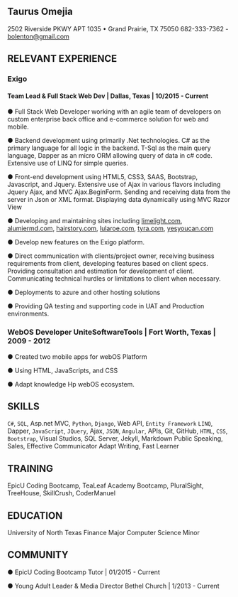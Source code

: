 ## Taurus Omejia
2502 Riverside PKWY APT 1035 • Grand Prairie, TX 75050
682-333-7362 - bolenton@gmail.com

## RELEVANT EXPERIENCE
### Exigo
#### Team Lead & Full Stack Web Dev | Dallas, Texas | 10/2015 - Current

● Full Stack Web Developer working with an agile
team of developers on custom enterprise back office
and e-commerce solution for web and mobile.

● Backend development using primarily .Net technologies.
C# as the primary language for all logic in
the backend. T-Sql as the main query language,
Dapper as an micro ORM allowing query of data in
c# code. Extensive use of LINQ for simple queries.

● Front-end development using HTML5, CSS3,
SAAS, Bootstrap, Javascript, and Jquery. Extensive
use of Ajax in various flavors including Jquery Ajax,
and MVC Ajax.BeginForm. Sending and receiving
data from the server in Json or XML format. Displaying
data dynamically using MVC Razor View

● Developing and maintaining sites including
[limelight.com](https://www.limelight.com), [alumiermd.com](https://www.alumiermd.com), [hairstory.com](https://www.hairstory.com), [lularoe.com](https://www.lularoe.com), [tyra.com](https://www.tyra.com), [yesyoucan.com](https://www.yesyoucan.com)

● Develop new features on the Exigo platform.

● Direct communication with clients/project owner,
receiving business requirements from client, developing
features based on client specs. Providing
consultation and estimation for development of
client. Communicating technical hurdles or limitations
to client when necessary.

● Deployments to azure and other hosting solutions

● Providing QA testing and supporting code in UAT
and Production environments.


### WebOS Developer UniteSoftwareTools | Fort Worth, Texas | 2009 - 2012
● Created two mobile apps for webOS Platform

● Using HTML, JavaScripts, and CSS

● Adapt knowledge Hp webOS ecosystem.

## SKILLS
`C#`, `SQL`, Asp.net MVC, `Python`, `Django`,
Web API, `Entity Framework`
`LINQ`, Dapper, `JavaScript`,
`JQuery`, Ajax, `JSON`, `Angular`,
APIs, Git, GitHub, `HTML`, `CSS`,
`Bootstrap`, Visual Studios, SQL
Server, Jekyll, Markdown
Public Speaking, Sales,
Effective Communicator
Adapt Writing, Fast Learner

## TRAINING
EpicU Coding Bootcamp,
TeaLeaf Academy Bootcamp,
PluralSight, TreeHouse,
SkillCrush, CoderManuel

## EDUCATION
University of North Texas
Finance Major
Computer Science Minor

## COMMUNITY
● EpicU Coding Bootcamp Tutor | 01/2015 - Current

●  Young Adult Leader & Media Director Bethel Church | 1/2013 - Current

